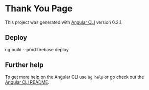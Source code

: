 # Thank You Page

This project was generated with [Angular CLI](https://github.com/angular/angular-cli) version 6.2.1.

## Deploy

ng build --prod
firebase deploy

## Further help

To get more help on the Angular CLI use `ng help` or go check out the [Angular CLI README](https://github.com/angular/angular-cli/blob/master/README.md).

